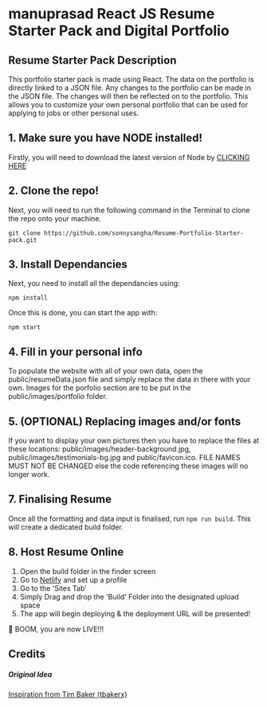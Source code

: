 # manuprasad React JS Resume Starter Pack and Digital Portfolio

## Resume Starter Pack Description

This portfolio starter pack is made using React. The data on the portfolio is directly linked to a JSON file. Any changes to the portfolio can be made in the JSON file. The changes will then be reflected on to the portfolio. This allows you to customize your own personal portfolio that can be used for applying to jobs or other personal uses.

## 1. Make sure you have NODE installed!

Firstly, you will need to download the latest version of Node by <a href="https://nodejs.org/en/download/">CLICKING HERE</a>

## 2. Clone the repo!

Next, you will need to run the following command in the Terminal to clone the repo onto your machine.

`git clone https://github.com/sonnysangha/Resume-Portfolio-Starter-pack.git`

## 3. Install Dependancies

Next, you need to install all the dependancies using:

`npm install`

Once this is done, you can start the app with:

`npm start`

## 4. Fill in your personal info

To populate the website with all of your own data, open the public/resumeData.json file and simply replace the data in there with your own. Images for the porfolio section are to be put in the public/images/portfolio folder.

## 5. (OPTIONAL) Replacing images and/or fonts

If you want to display your own pictures then you have to replace the files at these locations: public/images/header-background.jpg, public/images/testimonials-bg.jpg and public/favicon.ico. FILE NAMES MUST NOT BE CHANGED else the code referencing these images will no longer work.

## 7. Finalising Resume

Once all the formatting and data input is finalised, run `npm run build`. This will create a dedicated build folder.

## 8. Host Resume Online

1. Open the build folder in the finder screen
2. Go to <a href="https://www.netlify.com/">Netlify</a> and set up a profile
3. Go to the 'Sites Tab'
4. Simply Drag and drop the 'Build' Folder into the designated upload space
5. The app will begin deploying & the deployment URL will be presented!

🚀 BOOM, you are now LIVE!!!

## Credits

##### Original Idea

<a href="https://github.com/tbakerx/react-resume-template/blob/master/README.md">Inspiration from Tim Baker (tbakerx)</a>
